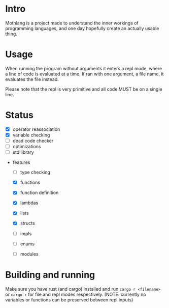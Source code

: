 # Intro
Mothlang is a project made to understand the inner workings of programming languages, and one day hopefully create an actually usable thing.

# Usage
When running the program without arguments it enters a repl mode, where a line of code is evaluated at a time. If ran with one argument, a file name, it evaluates the file instead.

Please note that the repl is very primitive and all code MUST be on a single line.

# Status
- [x] operator reassociation
- [x] variable checking
- [ ] dead code checker
- [ ] optimizations
- [ ] std library
- features
  - [ ] type checking
  - [x] functions
  - [x] function definition
  - [x] lambdas
  - [x] lists
  - [x] structs
  - [ ] impls
  - [ ] enums
  - [ ] modules


# Building and running
Make sure you have rust (and cargo) installed and run `cargo r <filename>` or `cargo r` for file and repl modes respectively.
(NOTE: currently no variables or functions can be preserved between repl inputs)
